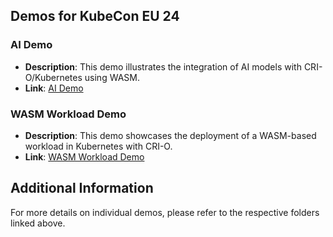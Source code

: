 ## Demos for KubeCon EU 24

### AI Demo
- **Description**: This demo illustrates the integration of AI models with CRI-O/Kubernetes using WASM.
- **Link**: [AI Demo](./ai-demo/README.md)

### WASM Workload Demo
- **Description**: This demo showcases the deployment of a WASM-based workload in Kubernetes with CRI-O.
- **Link**: [WASM Workload Demo](./wasm-workload/README.md)

## Additional Information

For more details on individual demos, please refer to the respective folders linked above.
